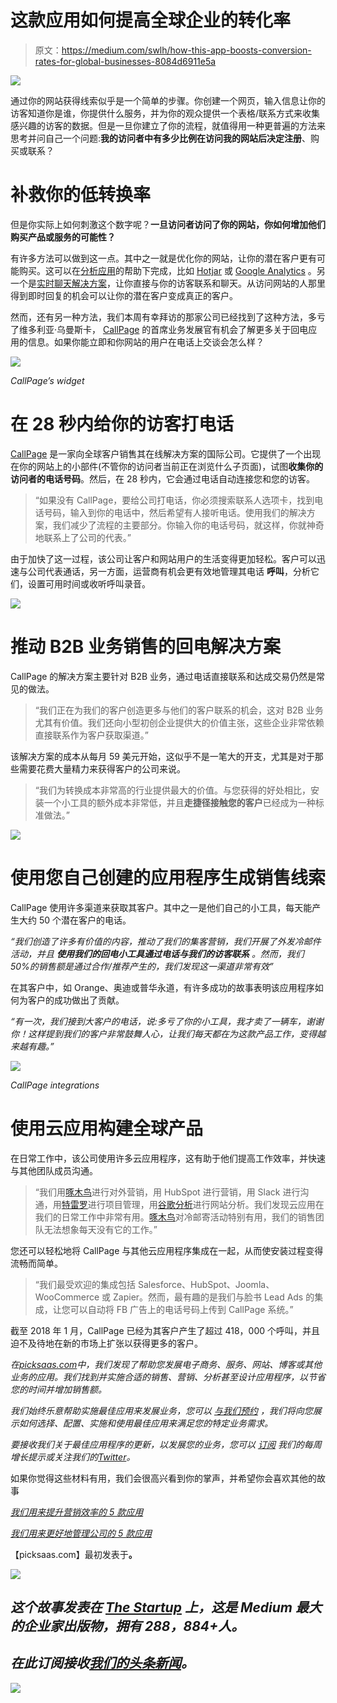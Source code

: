 # 这款应用如何提高全球企业的转化率

> 原文：<https://medium.com/swlh/how-this-app-boosts-conversion-rates-for-global-businesses-8084d6911e5a>

![](img/9a2f14f2526598742cf8ca6e71872a8f.png)

通过你的网站获得线索似乎是一个简单的步骤。你创建一个网页，输入信息让你的访客知道你是谁，你提供什么服务，并为你的观众提供一个表格/联系方式来收集感兴趣的访客的数据。但是一旦你建立了你的流程，就值得用一种更普遍的方法来思考并问自己一个问题:**我的访问者中有多少比例在访问我的网站后决定注册**、购买或联系？

# 补救你的低转换率

但是你实际上如何刺激这个数字呢？**一旦访问者访问了你的网站，你如何增加他们购买产品或服务的可能性？**

有许多方法可以做到这一点。其中之一就是优化你的网站，让你的潜在客户更有可能购买。这可以在[分析应用](https://picksaas.com/analytical-tools)的帮助下完成，比如 [Hotjar](https://picksaas.com/analytical-tools/hotjar) 或 [Google Analytics](https://picksaas.com/analytical-tools/google-analytics) 。另一个是[实时聊天解决方案](https://picksaas.com/live-chats)，让你直接与你的访客联系和聊天。从访问网站的人那里得到即时回复的机会可以让你的潜在客户变成真正的客户。

然而，还有另一种方法，我们本周有幸拜访的那家公司已经找到了这种方法，多亏了维多利亚·乌曼斯卡， [CallPage](https://picksaas.com/call-back-apps/callpage) 的首席业务发展官有机会了解更多关于回电应用的信息。如果你能立即和你网站的用户在电话上交谈会怎么样？

![](img/304008b51af350262975d676a158b93f.png)

*CallPage’s widget*

# 在 28 秒内给你的访客打电话

[CallPage](https://picksaas.com/call-back-apps/callpage) 是一家向全球客户销售其在线解决方案的国际公司。它提供了一个出现在你的网站上的小部件(不管你的访问者当前正在浏览什么子页面)，试图**收集你的访问者的电话号码**。然后，在 28 秒内，它会通过电话自动连接您和您的访客。

> “如果没有 CallPage，要给公司打电话，你必须搜索联系人选项卡，找到电话号码，输入到你的电话中，然后希望有人接听电话。使用我们的解决方案，我们减少了流程的主要部分。你输入你的电话号码，就这样，你就神奇地联系上了公司的代表。”

由于加快了这一过程，该公司让客户和网站用户的生活变得更加轻松。客户可以迅速与公司代表通话，另一方面，运营商有机会更有效地管理其电话 **呼叫**，分析它们，设置可用时间或收听呼叫录音。

![](img/27e5002c64458453434f2760ac7f2cff.png)

# 推动 B2B 业务销售的回电解决方案

CallPage 的解决方案主要针对 B2B 业务，通过电话直接联系和达成交易仍然是常见的做法。

> “我们正在为我们的客户创造更多与他们的客户联系的机会，这对 B2B 业务尤其有价值。我们还向小型初创企业提供大的价值主张，这些企业非常依赖直接联系作为客户获取渠道。”

该解决方案的成本从每月 59 美元开始，这似乎不是一笔大的开支，尤其是对于那些需要花费大量精力来获得客户的公司来说。

> “我们为转换成本非常高的行业提供最大的价值。与您获得的好处相比，安装一个小工具的额外成本非常低，并且**走捷径接触您的客户**已经成为一种标准做法。”

![](img/e5c1b1e895ff1560bc8b0dd54244476e.png)

# 使用您自己创建的应用程序生成销售线索

CallPage 使用许多渠道来获取其客户。其中之一是他们自己的小工具，每天能产生大约 50 个潜在客户的电话。

*“我们创造了许多有价值的内容，推动了我们的集客营销，我们开展了外发冷邮件活动，并且* ***使用我们的回电小工具通过电话与我们的访客联系*** *。然而，我们 50%的销售额是通过合作/推荐产生的，我们发现这一渠道非常有效”*

在其客户中，如 Orange、奥迪或普华永道，有许多成功的故事表明该应用程序如何为客户的成功做出了贡献。

*“有一次，我们接到大客户的电话，说:多亏了你的小工具，我才卖了一辆车，谢谢你！这样提到我们的客户非常鼓舞人心，让我们每天都在为这款产品工作，变得越来越有趣。”*

![](img/88341b58097a2ce9dcbe648976f35839.png)

*CallPage integrations*

# 使用云应用构建全球产品

在日常工作中，该公司使用许多云应用程序，这有助于他们提高工作效率，并快速与其他团队成员沟通。

> “我们用[啄木鸟](https://picksaas.com/cold-mailing/woodpecker)进行对外营销，用 HubSpot 进行营销，用 Slack 进行沟通，用[特雷罗](https://picksaas.com/project-management/trello)进行项目管理，用[谷歌分析](https://picksaas.com/analytical-tools/google-analytics)进行网站分析。我们发现云应用在我们的日常工作中非常有用。[啄木鸟](https://picksaas.com/cold-mailing/woodpecker)对冷邮寄活动特别有用，我们的销售团队无法想象每天没有它的工作。”

您还可以轻松地将 CallPage 与其他云应用程序集成在一起，从而使安装过程变得流畅而简单。

> “我们最受欢迎的集成包括 Salesforce、HubSpot、Joomla、WooCommerce 或 Zapier。然而，最有趣的是我们与脸书 Lead Ads 的集成，让您可以自动将 FB 广告上的电话号码上传到 CallPage 系统。”

截至 2018 年 1 月，CallPage 已经为其客户产生了超过 418，000 个呼叫，并且迫不及待地在新的市场上扩张以获得更多的客户。

*在*[*picksaas.com*](http://www.picksaas.com/)*中，我们发现了帮助您发展电子商务、服务、网站、博客或其他业务的应用。我们找到并实施合适的销售、营销、分析甚至设计应用程序，以节省您的时间并增加销售额。*

*我们始终乐意帮助实施最佳应用来发展业务，您可以* [*与我们预约*](https://app.acuityscheduling.com/schedule.php?owner=14759847) *，我们将向您展示如何选择、配置、实施和使用最佳应用来满足您的特定业务需求。*

*要接收我们关于最佳应用程序的更新，以发展您的业务，您可以* [*订阅*](https://picksaas.us16.list-manage.com/subscribe/post?u=0a811ad254e7cd14718599e3a&id=bdf0cfd955) *我们的每周增长提示或关注我们的*[*Twitter*](https://twitter.com/picksaas)*。*

如果你觉得这些材料有用，我们会很高兴看到你的掌声，并希望你会喜欢其他的故事

[*我们用来提升营销效率的 5 款应用*](https://picksaas.com/blog/best-marketing-apps)

[*我们用来更好地管理公司的 5 款应用*](https://picksaas.com/blog/5-best-business-apps)

【picksaas.com】最初发表于[](https://picksaas.com/blog/how-to-increase-conversions-with-a-call-back-app)**。**

*![](img/731acf26f5d44fdc58d99a6388fe935d.png)*

## *这个故事发表在 [The Startup](https://medium.com/swlh) 上，这是 Medium 最大的企业家出版物，拥有 288，884+人。*

## *在此订阅接收[我们的头条新闻](http://growthsupply.com/the-startup-newsletter/)。*

*![](img/731acf26f5d44fdc58d99a6388fe935d.png)*